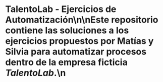 # TalentoLab - Ejercicios de Automatización\n\nEste repositorio contiene las soluciones a los ejercicios propuestos por Matías y Silvia para automatizar procesos dentro de la empresa ficticia *TalentoLab*.\n
